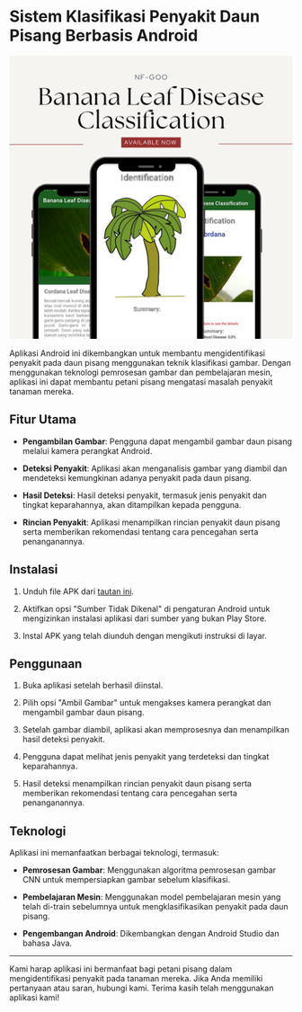 # Sistem Klasifikasi Penyakit Daun Pisang Berbasis Android

![alt text](https://github.com/MeNadhif/DL-Banana-Leaf-Disease/blob/main/Review%20App.png?raw=true)

Aplikasi Android ini dikembangkan untuk membantu mengidentifikasi penyakit pada daun pisang menggunakan teknik klasifikasi gambar. Dengan menggunakan teknologi pemrosesan gambar dan pembelajaran mesin, aplikasi ini dapat membantu petani pisang mengatasi masalah penyakit tanaman mereka.

## Fitur Utama

- **Pengambilan Gambar**: Pengguna dapat mengambil gambar daun pisang melalui kamera perangkat Android.

- **Deteksi Penyakit**: Aplikasi akan menganalisis gambar yang diambil dan mendeteksi kemungkinan adanya penyakit pada daun pisang.

- **Hasil Deteksi**: Hasil deteksi penyakit, termasuk jenis penyakit dan tingkat keparahannya, akan ditampilkan kepada pengguna.

- **Rincian Penyakit**: Aplikasi menampilkan rincian penyakit daun pisang serta memberikan rekomendasi tentang cara pencegahan serta penanganannya.

## Instalasi

1. Unduh file APK dari [tautan ini](https://drive.google.com/file/d/1RmXJCdNv1kGktZ6-up67DFDwJSWCkKkI/view?usp=drive_link).

2. Aktifkan opsi "Sumber Tidak Dikenal" di pengaturan Android untuk mengizinkan instalasi aplikasi dari sumber yang bukan Play Store.

3. Instal APK yang telah diunduh dengan mengikuti instruksi di layar.

## Penggunaan

1. Buka aplikasi setelah berhasil diinstal.

2. Pilih opsi "Ambil Gambar" untuk mengakses kamera perangkat dan mengambil gambar daun pisang.

3. Setelah gambar diambil, aplikasi akan memprosesnya dan menampilkan hasil deteksi penyakit.

4. Pengguna dapat melihat jenis penyakit yang terdeteksi dan tingkat keparahannya.

5. Hasil deteksi menampilkan rincian penyakit daun pisang serta memberikan rekomendasi tentang cara pencegahan serta penanganannya.

## Teknologi

Aplikasi ini memanfaatkan berbagai teknologi, termasuk:

- **Pemrosesan Gambar**: Menggunakan algoritma pemrosesan gambar CNN untuk mempersiapkan gambar sebelum klasifikasi.

- **Pembelajaran Mesin**: Menggunakan model pembelajaran mesin yang telah di-train sebelumnya untuk mengklasifikasikan penyakit pada daun pisang.

- **Pengembangan Android**: Dikembangkan dengan Android Studio dan bahasa Java.


---

Kami harap aplikasi ini bermanfaat bagi petani pisang dalam mengidentifikasi penyakit pada tanaman mereka. Jika Anda memiliki pertanyaan atau saran, hubungi kami. Terima kasih telah menggunakan aplikasi kami!
